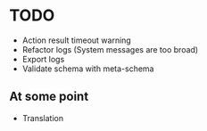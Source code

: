 # TODO

- Action result timeout warning
- Refactor logs (System messages are too broad)
- Export logs
- Validate schema with meta-schema

## At some point

- Translation
